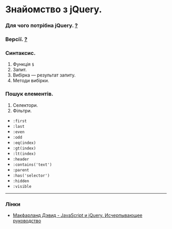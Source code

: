 # Знайомство з jQuery.
### Для чого потрібна jQuery. [?](http://youmightnotneedjquery.com)
### Версії. [?](https://code.jquery.com/jquery/)
### Синтаксис.
1. Функція `$`
1. Запит.
1. Вибірка — результат запиту.
1. Методи вибірки.

### Пошук елементів.
1. Селектори.
1. Фільтри.
  - `:first`
  - `:last`
  - `:even`
  - `:odd`
  - `:eq(index)`
  - `:gt(index)`
  - `:lt(index)`
  - `:header`
  - `:contains('text')`
  - `:parent`
  - `:has('selector')`
  - `:hidden`
  - `:visible`

---
### Лінки
- [Макфарланд Дэвид - JаvaScript и jQuery. Исчерпывающее руководство](https://www.dropbox.com/s/gqaa4pn75odgwgh/%D0%9C%D0%B0%D0%BA%D1%84%D0%B0%D1%80%D0%BB%D0%B0%D0%BD%D0%B4%20%D0%94.%20-%20J%D0%B0vaScript%20%D0%B8%20jQuery.%20%D0%98%D1%81%D1%87%D0%B5%D1%80%D0%BF%D1%8B%D0%B2%D0%B0%D1%8E%D1%89%D0%B5%D0%B5%20%D1%80%D1%83%D0%BA%D0%BE%D0%B2%D0%BE%D0%B4%D1%81%D1%82%D0%B2%D0%BE%20%28%D0%9C%D0%B8%D1%80%D0%BE%D0%B2%D0%BE%D0%B9%20%D0%BA%D0%BE%D0%BC%D0%BF%D1%8C%D1%8E%D1%82%D0%B5%D1%80%D0%BD%D1%8B%D0%B9%20%D0%B1%D0%B5%D1%81%D1%82%D1%81%D0%B5%D0%BB%D0%BB%D0%B5%D1%80%29%20-%202015.pdf?dl=0)
